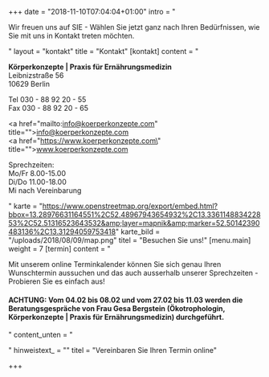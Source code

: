 +++
date = "2018-11-10T07:04:04+01:00"
intro = "<p>Wir freuen uns auf SIE - Wählen Sie jetzt ganz nach Ihren Bedürfnissen, wie Sie mit uns in Kontakt treten möchten.</p>"
layout = "kontakt"
title = "Kontakt"
[kontakt]
content = "<p><strong>Körperkonzepte | Praxis für Ernährungsmedizin<br></strong>Leibnizstraße 56<br>10629 Berlin</p><p>Tel 030 - 88 92 20 - 55<br>Fax 030 - 88 92 20 - 65</p><p><a href=\"mailto:info@koerperkonzepte.com\" title=\"\">info@koerperkonzepte.com</a><br><a href=\"https://www.koerperkonzepte.com\" title=\"\">www.koerperkonzepte.com</a></p><p>Sprechzeiten:<br>Mo/Fr 8.00-15.00<br>Di/Do 11.00-18.00<br>Mi nach Vereinbarung</p>"
karte = "https://www.openstreetmap.org/export/embed.html?bbox=13.28976631164551%2C52.48967943654932%2C13.336114883422853%2C52.51316523643532&amp;layer=mapnik&amp;marker=52.50142390483136%2C13.31294059753418"
karte_bild = "/uploads/2018/08/09/map.png"
titel = "Besuchen Sie uns!"
[menu.main]
weight = 7
[termin]
content = "<p>Mit unserem online Terminkalender können Sie sich genau Ihren Wunschtermin aussuchen und das auch ausserhalb unserer Sprechzeiten - Probieren Sie es einfach aus!</p><h4><strong>ACHTUNG: Vom 04.02 bis 08.02 und vom 27.02 bis 11.03 werden die Beratungsgespräche von Frau Gesa Bergstein (Ökotrophologin, Körperkonzepte | Praxis für Ernährungsmedizin)&nbsp;durchgeführt.</strong></h4>"
content_unten = "<p></p>"
hinweistext_ = ""
titel = "Vereinbaren Sie Ihren Termin online"

+++
